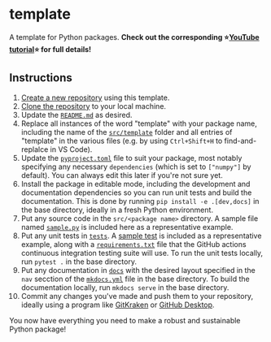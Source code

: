 # template

A template for Python packages. **Check out the corresponding ⭐[YouTube tutorial](https://www.youtube.com/watch?v=th2CqJ6oBuM)⭐ for full details!**

## Instructions

1. [Create a new repository](https://github.com/new?template_name=template&template_owner=Quantum-Accelerators) using this template.
2. [Clone the repository](https://docs.github.com/en/repositories/creating-and-managing-repositories/cloning-a-repository) to your local machine.
3. Update the [`README.md`](README.md) as desired.
4. Replace all instances of the word "template" with your package name, including the name of the [`src/template`](src/template) folder and all entries of "template" in the various files (e.g. by using `Ctrl+Shift+H` to find-and-replalce in VS Code).
5. Update the [`pyproject.toml`](pyproject.toml) file to suit your package, most notably specifying any necessary `dependencies` (which is set to `["numpy"]` by default). You can always edit this later if you're not sure yet.
6. Install the package in editable mode, including the development and documentation dependencies so you can run unit tests and build the documentation. This is done by running `pip install -e .[dev,docs]` in the base directory, ideally in a fresh Python environment.
7. Put any source code in the `src/<package name>` directory. A sample file named [`sample.py`](src/template/sample.py) is included here as a representative example.
8. Put any unit tests in [`tests`](tests). A [sample test](tests/sample/test_sample.py) is included as a representative example, along with a [`requirements.txt`](tests/requirements.txt) file that the GitHub actions continuous integration testing suite will use. To run the unit tests locally, run `pytest .` in the base directory.
9. Put any documentation in [`docs`](docs) with the desired layout specified in the `nav` secction of the [`mkdocs.yml`](mkdocs.yml) file in the base directory. To build the documentation locally, run `mkdocs serve` in the base directory.
10. Commit any changes you've made and push them to your repository, ideally using a program like [GitKraken](https://www.gitkraken.com/) or [GitHub Desktop](https://desktop.github.com/).

You now have everything you need to make a robust and sustainable Python package!

